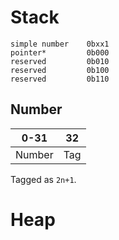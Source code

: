 # Stack
```
simple number    0bxx1
pointer*         0b000
reserved         0b010
reserved         0b100
reserved         0b110
```
## Number
|  0-31  | 32  |
|--------|-----|
| Number | Tag |

Tagged as `2n+1`.

# Heap
